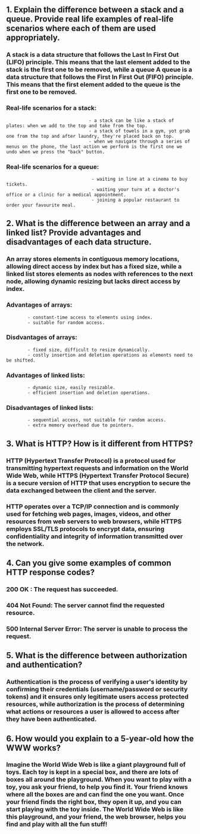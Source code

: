 ## 1. Explain the difference between a stack and a queue. Provide real life examples of real-life scenarios where each of them are used appropriately.

### A stack is a data structure that follows the Last In First Out (LIFO) principle. This means that the last element added to the stack is the first one to be removed, while a queue A queue is a data structure that follows the First In First Out (FIFO) principle. This means that the first element added to the queue is the first one to be removed.
### Real-life scenarios for a stack: 
                                   - a stack can be like a stack of plates: when we add to the top and take from the top.
                                   - a stack of towels in a gym, yot grab one from the top and after laundry, they're placed back on top.
                                   - when we navigate through a series of menus on the phone, the last action we perform is the first one we undo when we press the "back" button.
### Real-life scenarios for a queue: 
                                    - waiting in line at a cinema to buy tickets.
                                    - waiting your turn at a doctor's office or a clinic for a medical appointment.
                                    - joining a popular restaurant to order your favourite meal.


## 2. What is the difference between an array and a linked list? Provide advantages and disadvantages of each data structure.

### An array stores elements in contiguous memory locations, allowing direct access by index but has a fixed size, while a linked list stores elements as nodes with references to the next node, allowing dynamic resizing but lacks direct access by index.
###      Advantages of arrays:
            - constant-time access to elements using index.
            - suitable for random access.
###      Disdvantages of arrays:
            - fixed size, difficult to resize dynamically.
            - costly insertion and deletion operations as elements need to be shifted.
###      Advantages of linked lists: 
            - dynamic size, easily resizable.
            - efficient insertion and deletion operations.
###      Disadvantages of linked lists:
            - sequential access, not suitable for random access.
            - extra memory overhead due to pointers.


## 3. What is HTTP? How is it different from HTTPS?

### HTTP (Hypertext Transfer Protocol) is a protocol used for transmitting hypertext requests and information on the World Wide Web, while HTTPS (Hypertext Transfer Protocol Secure) is a secure version of HTTP that uses encryption to secure the data exchanged between the client and the server. 
### HTTP operates over a TCP/IP connection and is commonly used for fetching web pages, images, videos, and other resources from web servers to web browsers, while HTTPS employs SSL/TLS protocols to encrypt data, ensuring confidentiality and integrity of information transmitted over the network.


## 4. Can you give some examples of common HTTP response codes?

### 200 OK : The request has succeeded.
### 404 Not Found: The server cannot find the requested resource.
### 500 Internal Server Error: The server is unable to process the request.


## 5. What is the difference between authorization and authentication?

### Authentication is the process of verifying a user's identity by confirming their credentials (username/password or security tokens) and it ensures only legitimate users access protected resources, while authorization is the process of determining what actions or resources a user is allowed to access after they have been authenticated.


## 6. How would you explain to a 5-year-old how the WWW works?

### Imagine the World Wide Web is like a giant playground full of toys. Each toy is kept in a special box, and there are lots of boxes all around the playground. When you want to play with a toy, you ask your friend, to help you find it. Your friend knows where all the boxes are and can find the one you want.  Once your friend finds the right box, they open it up, and you can start playing with the toy inside. The World Wide Web is like this playground, and your friend, the web browser, helps you find and play with all the fun stuff!










